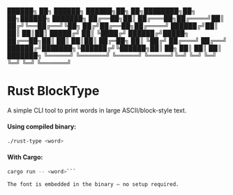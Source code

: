 ██████╗ ██╗      ██████╗  ██████╗██╗  ██╗████████╗██╗   ██╗██████╗ ███████╗
██╔══██╗██║     ██╔═══██╗██╔════╝██║ ██╔╝╚══██╔══╝╚██╗ ██╔╝██╔══██╗██╔════╝
██████╔╝██║     ██║   ██║██║     █████╔╝    ██║    ╚████╔╝ ██████╔╝█████╗
██╔══██╗██║     ██║   ██║██║     ██╔═██╗    ██║     ╚██╔╝  ██╔═══╝ ██╔══╝
██████╔╝███████╗╚██████╔╝╚██████╗██║  ██╗   ██║      ██║   ██║     ███████╗
╚═════╝ ╚══════╝ ╚═════╝  ╚═════╝╚═╝  ╚═╝   ╚═╝      ╚═╝   ╚═╝     ╚══════╝

# Rust BlockType

A simple CLI tool to print words in large ASCII/block-style text.

#### Using compiled binary: 
```bash
./rust-type <word>
```

#### With Cargo:

```bash
cargo run -- <word>```

The font is embedded in the binary — no setup required.

